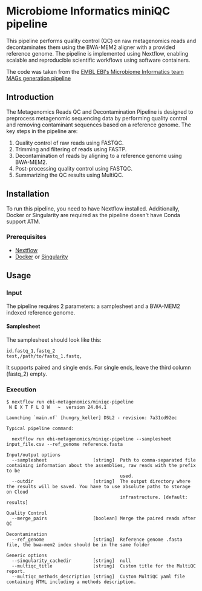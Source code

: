# Microbiome Informatics miniQC pipeline

This pipeline performs quality control (QC) on raw metagenomics reads and decontaminates them using the BWA-MEM2 aligner with a provided reference genome. The pipeline is implemented using Nextflow, enabling scalable and reproducible scientific workflows using software containers.

The code was taken from the [EMBL EBI's Microbiome Informatics team](https://www.ebi.ac.uk/about/teams/microbiome-informatics) [MAGs generation pipeline](https://github.com/EBI-Metagenomics/genomes-generation)

## Introduction

The Metagenomics Reads QC and Decontamination Pipeline is designed to preprocess metagenomic sequencing data by performing quality control and removing contaminant sequences based on a reference genome. The key steps in the pipeline are:
1. Quality control of raw reads using FASTQC.
2. Trimming and filtering of reads using FASTP.
3. Decontamination of reads by aligning to a reference genome using BWA-MEM2.
4. Post-processing quality control using FASTQC.
5. Summarizing the QC results using MultiQC.

## Installation

To run this pipeline, you need to have Nextflow installed. Additionally, Docker or Singularity are required as the pipeline doesn't have Conda support ATM.

### Prerequisites

- [Nextflow](https://www.nextflow.io/)
- [Docker](https://www.docker.com/) or [Singularity](https://sylabs.io/singularity/)

## Usage

### Input

The pipeline requires 2 parameters: a samplesheet and a BWA-MEM2 indexed reference genome.

#### Samplesheet

The samplesheet should look like this:

```csv
id,fastq_1,fastq_2
test,/path/to/fastq_1.fastq,
```

It supports paired and single ends. For single ends, leave the third column (fastq_2) empty.

### Execution

```
$ nextflow run ebi-metagenomics/miniqc-pipeline
 N E X T F L O W   ~  version 24.04.1

Launching `main.nf` [hungry_keller] DSL2 - revision: 7a31cd92ec

Typical pipeline command:

  nextflow run ebi-metagenomics/miniqc-pipeline --samplesheet input_file.csv --ref_genome reference.fasta

Input/output options
  --samplesheet                 [string]  Path to comma-separated file containing information about the assemblies, raw reads with the prefix to be 
                                          used. 
  --outdir                      [string]  The output directory where the results will be saved. You have to use absolute paths to storage on Cloud 
                                          infrastructure. [default: results] 

Quality Control
  --merge_pairs                 [boolean] Merge the paired reads after QC

Decontamination
  --ref_genome                  [string]  Reference genome .fasta file, the bwa-mem2 index should be in the same folder

Generic options
  --singularity_cachedir        [string]  null
  --multiqc_title               [string]  Custom title for the MultiQC report.
  --multiqc_methods_description [string]  Custom MultiQC yaml file containing HTML including a methods description.
```